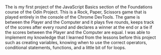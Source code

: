 The is my first project of the JavaScript Basics section of the Foundations course of the Odin Project. This is a Rock, Paper, Scissors game that is played entirely in the console of the Chrome DevTools. The game is between the Player and the Computer and it plays five rounds, keeps track of the scores after every round and declares a winner at the end or a tie if the scores between the Player and the Computer are equal. I was able to implement my knowledge that I learned from the lessons before this project such as creating variables, knowing when to use the correct operators, conditional statements, functions, and a little bit of for loops.